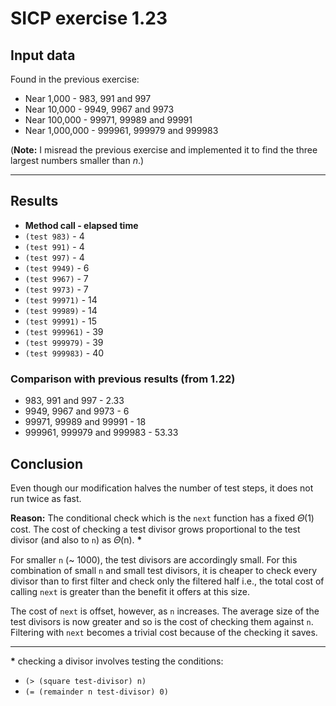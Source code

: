# SICP exercise 1.23

## Input data

Found in the previous exercise:

* Near 1,000 - 983, 991 and 997
* Near 10,000 - 9949, 9967 and 9973
* Near 100,000 - 99971, 99989 and 99991
* Near 1,000,000 - 999961, 999979 and 999983

(__Note:__ I misread the previous exercise and implemented it to find the three largest numbers smaller than _n_.)

***
## Results

* **Method call - elapsed time**
* `(test 983)` - 4
* `(test 991)` - 4
* `(test 997)` - 4
* `(test 9949)` - 6
* `(test 9967)` - 7
* `(test 9973)` - 7
* `(test 99971)` - 14
* `(test 99989)` - 14
* `(test 99991)` - 15
* `(test 999961)` - 39
* `(test 999979)` - 39
* `(test 999983)` - 40

### Comparison with previous results (from 1.22)

* 983, 991 and 997 - 2.33
* 9949, 9967 and 9973 - 6
* 99971, 99989 and 99991 - 18
* 999961, 999979 and 999983 - 53.33


## Conclusion
Even though our modification halves the number of test steps, it does not run twice as fast.

**Reason:** The conditional check which is the `next` function has a fixed 𝛩(1) cost. The cost of checking a test divisor grows proportional to the test divisor (and also to `n`) as 𝛩(n). __*__

For smaller `n` (~ 1000), the test divisors are accordingly small. For this combination of small `n` and small test divisors, it is cheaper to check every divisor than to first filter and check only the filtered half i.e., the total cost of calling `next` is greater than the benefit it offers at this size. 

The cost of `next` is offset, however, as `n` increases. The average size of the test divisors is now greater and so is the cost of checking them against `n`. Filtering with `next` becomes a trivial cost because of the checking it saves.

***
__*__ checking a divisor involves testing the conditions:
* `(> (square test-divisor) n)`  
* `(= (remainder n test-divisor) 0)`



